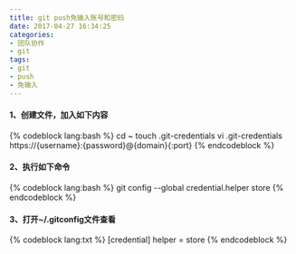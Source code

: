 ```yaml
---
title: git push免输入账号和密码
date: 2017-04-27 16:34:25
categories:
- 团队协作
- git
tags:
- git
- push
- 免输入
---
```

#### 1、创建文件，加入如下内容
{% codeblock lang:bash %}
cd ~
touch .git-credentials
vi .git-credentials
https://{username}:{password}@{domain}{:port}
{% endcodeblock %}

#### 2、执行如下命令
{% codeblock lang:bash %}
git config --global credential.helper store
{% endcodeblock %}

#### 3、打开~/.gitconfig文件查看
{% codeblock lang:txt %}
[credential]
helper = store
{% endcodeblock %}
